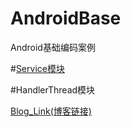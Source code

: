 # AndroidBase
Android基础编码案例<br/>


#[Service模块](https://github.com/waylen505/AndroidBase/tree/master/service/src/main/java/com/servicedemo/project)

#HandlerThread模块

[Blog_Link(博客链接)](http://waylenw.github.io/Android/android-handler-thread-usage/)


